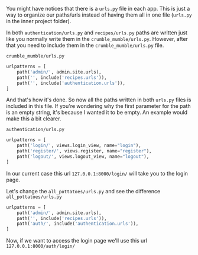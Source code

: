 You might have notices that there is a `urls.py` file in each app. This is just a way to organize our paths/urls instead of having them all in one file (`urls.py` in the inner project folder).

In both `authentication/urls.py` and `recipes/urls.py` paths are written just like you normally write them in the `crumble_mumble/urls.py`. However, after that you need to include them in the `crumble_mumble/urls.py` file.

`crumble_mumble/urls.py`
```python
urlpatterns = [
    path('admin/', admin.site.urls),
    path('', include('recipes.urls')),
    path('', include('authentication.urls')),
]
```

And that's how it's done. So now all the paths written in both `urls.py` files is included in this file. If you're wondering why the first parameter for the path is an empty string, it's because I wanted it to be empty. An example would make this a bit clearer.


`authentication/urls.py`
```python
urlpatterns = [
	path('login/', views.login_view, name="login"),
	path('register/', views.register, name="register"),
	path('logout/', views.logout_view, name="logout"),
]
```

In our current case this url `127.0.0.1:8000/login/` will take you to the login page.

Let's change the `all_pottatoes/urls.py` and see the difference
`all_pottatoes/urls.py`
```python
urlpatterns = [
    path('admin/', admin.site.urls),
    path('', include('recipes.urls')),
    path('auth/', include('authentication.urls')),
]
```

Now, if we want to access the login page we'll use this url `127.0.0.1:8000/auth/login/`

